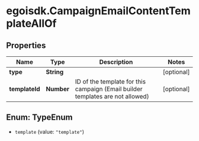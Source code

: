 # egoisdk.CampaignEmailContentTemplateAllOf

## Properties

Name | Type | Description | Notes
------------ | ------------- | ------------- | -------------
**type** | **String** |  | [optional] 
**templateId** | **Number** | ID of the template for this campaign (Email builder templates are not allowed) | [optional] 



## Enum: TypeEnum


* `template` (value: `"template"`)




